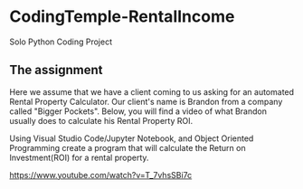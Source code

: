 # CodingTemple-RentalIncome

Solo Python Coding Project

## The assignment
Here we assume that we have a client coming to us asking for an automated Rental Property Calculator. Our client's name is Brandon from a company called "Bigger Pockets". Below, you will find a video of what Brandon usually does to calculate his Rental Property ROI.

Using Visual Studio Code/Jupyter Notebook, and Object Oriented Programming create a program that will calculate the Return on Investment(ROI) for a rental property.

https://www.youtube.com/watch?v=T_7vhsSBi7c
